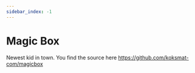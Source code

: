 ```yaml
---
sidebar_index: -1
---
```


# Magic Box

Newest kid in town. You find the source here https://github.com/koksmat-com/magicbox